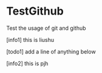 # TestGithub
Test the usage of git and github

[info1] this is liushu

[todo1] add a line of anything below

[info2] this is pjh